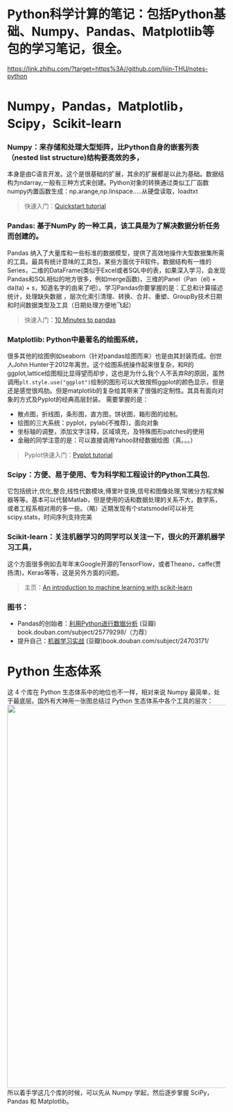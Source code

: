 
# Python科学计算的笔记：包括Python基础、Numpy、Pandas、Matplotlib等包的学习笔记，很全。
https://link.zhihu.com/?target=https%3A//github.com/lijin-THU/notes-python


# Numpy，Pandas，Matplotlib，Scipy，Scikit-learn
### Numpy：来存储和处理大型矩阵，比Python自身的嵌套列表（nested list structure)结构要高效的多，
本身是由C语言开发。这个是很基础的扩展，其余的扩展都是以此为基础。数据结构为ndarray,一般有三种方式来创建。Python对象的转换通过类似工厂函数numpy内置函数生成：np.arange,np.linspace.....从硬盘读取，loadtxt
> 快速入门：[Quickstart tutorial](https://link.zhihu.com/?target=https%3A//docs.scipy.org/doc/numpy-dev/user/quickstart.html)

### Pandas: 基于NumPy 的一种工具，该工具是为了解决数据分析任务而创建的。
Pandas 纳入了大量库和一些标准的数据模型，提供了高效地操作大型数据集所需的工具。最具有统计意味的工具包，某些方面优于R软件。数据结构有一维的Series，二维的DataFrame(类似于Excel或者SQL中的表，如果深入学习，会发现Pandas和SQL相似的地方很多，例如merge函数)，三维的Panel（Pan（el) + da(ta) + s，知道名字的由来了吧）。学习Pandas你要掌握的是：汇总和计算描述统计，处理缺失数据 ，层次化索引清理、转换、合并、重塑、GroupBy技术日期和时间数据类型及工具（日期处理方便地飞起）
> 快速入门：[10 Minutes to pandas](https://link.zhihu.com/?target=http%3A//pandas.pydata.org/pandas-docs/stable/10min.html)

### Matplotlib: Python中最著名的绘图系统，
很多其他的绘图例如seaborn（针对pandas绘图而来）也是由其封装而成。创世人John Hunter于2012年离世。这个绘图系统操作起来很复杂，和R的ggplot,lattice绘图相比显得望而却步，这也是为什么我个人不丢弃R的原因，虽然调用```plt.style.use("ggplot")```绘制的图形可以大致按照ggplot的颜色显示，但是还是感觉很鸡肋。但是matplotlib的复杂给其带来了很强的定制性。其具有面向对象的方式及Pyplot的经典高层封装。
需要掌握的是：
- 散点图，折线图，条形图，直方图，饼状图，箱形图的绘制。
- 绘图的三大系统：pyplot，pylab(不推荐)，面向对象
- 坐标轴的调整，添加文字注释，区域填充，及特殊图形patches的使用
- 金融的同学注意的是：可以直接调用Yahoo财经数据绘图（真。。。）
> Pyplot快速入门：[Pyplot tutorial](https://link.zhihu.com/?target=http%3A//matplotlib.org/users/pyplot_tutorial.html)

### Scipy：方便、易于使用、专为科学和工程设计的Python工具包.
它包括统计,优化,整合,线性代数模块,傅里叶变换,信号和图像处理,常微分方程求解器等等。基本可以代替Matlab，但是使用的话和数据处理的关系不大，数学系，或者工程系相对用的多一些。（略）近期发现有个statsmodel可以补充scipy.stats，时间序列支持完美

### Scikit-learn：关注机器学习的同学可以关注一下，很火的开源机器学习工具，
这个方面很多例如去年年末Google开源的TensorFlow，或者Theano，caffe(贾扬清)，Keras等等，这是另外方面的问题。
> 主页：[An introduction to machine learning with scikit-learn](https://link.zhihu.com/?target=http%3A//scikit-learn.org/stable/tutorial/basic/tutorial.html)

### 图书：
- Pandas的创始者：[利用Python进行数据分析](https%3A//book.douban.com/subject/25779298/)   (豆瓣)​book.douban.com/subject/25779298/（力荐）
- 提升自己：[机器学习实战](https%3A//book.douban.com/subject/24703171/)  (豆瓣)​book.douban.com/subject/24703171/


# Python 生态体系
这 4 个库在 Python 生态体系中的地位也不一样，相对来说 Numpy 最简单，处于最底层。国外有大神用一张图总结过 Python 生态体系中各个工具的层次：<img src="https://pica.zhimg.com/50/v2-297731bd359ebc14978967a92f1716cb_720w.jpg?source=1940ef5c" data-caption="" data-size="normal" data-rawwidth="882" data-rawheight="660" class="origin_image zh-lightbox-thumb" width="882" data-original="https://pica.zhimg.com/v2-297731bd359ebc14978967a92f1716cb_r.jpg?source=1940ef5c"/>
所以着手学这几个库的时候，可以先从 Numpy 学起，然后逐步掌握 SciPy，Pandas 和 Matplotlib。
